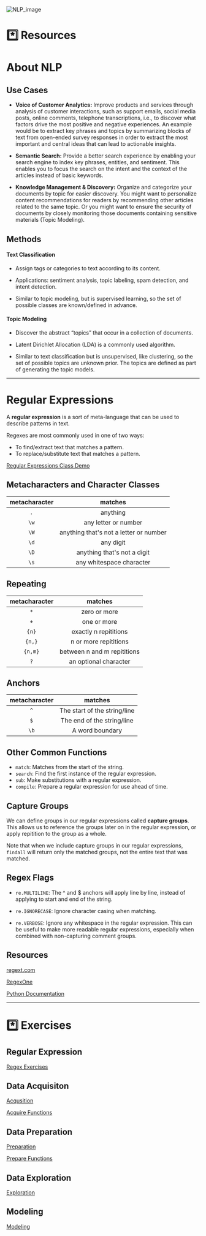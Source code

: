 ![NLP_image](https://user-images.githubusercontent.com/105242871/187796413-9539ca0d-70ba-40be-9dca-bb40188afb11.jpeg)

# *️⃣	Resources
# About NLP
## Use Cases
- **Voice of Customer Analytics:** Improve products and services through analysis of customer interactions, such as support emails, social media posts, online comments, telephone transcriptions, i.e., to discover what factors drive the most positive and negative experiences. An example would be to extract key phrases and topics by summarizing blocks of text from open-ended survey responses in order to extract the most important and central ideas that can lead to actionable insights.

- **Semantic Search:** Provide a better search experience by enabling your search engine to index key phrases, entities, and sentiment. This enables you to focus the search on the intent and the context of the articles instead of basic keywords.

- **Knowledge Management & Discovery:** Organize and categorize your documents by topic for easier discovery. You might want to personalize content recommendations for readers by recommending other articles related to the same topic. Or you might want to ensure the security of documents by closely monitoring those documents containing sensitive materials (Topic Modeling).

## Methods
#### Text Classification
- Assign tags or categories to text according to its content.

- Applications: sentiment analysis, topic labeling, spam detection, and intent detection.

- Similar to topic modeling, but is supervised learning, so the set of possible classes are known/defined in advance.

#### Topic Modeling
- Discover the abstract “topics” that occur in a collection of documents.

- Latent Dirichlet Allocation (LDA) is a commonly used algorithm.

- Similar to text classification but is unsupervised, like clustering, so the set of possible topics are unknown prior. The topics are defined as part of generating the topic models.

***

# Regular Expressions
A **regular expression** is a sort of meta-language that can be used to describe patterns in text.

Regexes are most commonly used in one of two ways:

- To find/extract text that matches a pattern.
- To replace/substitute text that matches a pattern.

[Regular Expressions Class Demo](regex_intro.ipynb)

## Metacharacters and Character Classes
metacharacter |	matches
| :---: | :---: |
`.`	|anything
`\w` |	any letter or number
`\W` |	anything that's not a letter or number
`\d`	| any digit
`\D`	| anything that's not a digit
`\s`	| any whitespace character

## Repeating
metacharacter	| matches
| :---: | :---: |
`*`  |	zero or more
`+`	| one or more
`{n}` | exactly n repititions
`{n,}`	| n or more repititions
`{n,m}` | between n and m repititions
`?`	| an optional character

## Anchors
metacharacter	| matches
| :---: | :---: |
`^`	| The start of the string/line
`$`	 | The end of the string/line
`\b`	| A word boundary

## Other Common Functions
- `match`: Matches from the start of the string.
- `search`: Find the first instance of the regular expression.
- `sub`: Make substitutions with a regular expression.
- `compile`: Prepare a regular expression for use ahead of time.

## Capture Groups
We can define groups in our regular expressions called **capture groups**. This allows us to reference the groups later on in the regular expression, or apply repitition to the group as a whole.

Note that when we include capture groups in our regular expressions, `findall` will return only the matched groups, not the entire text that was matched.

## Regex Flags
- `re.MULTILINE`: The ^ and $ anchors will apply line by line, instead of applying to start and end of the string.

- `re.IGNORECASE`: Ignore character casing when matching.

- `re.VERBOSE`: Ignore any whitespace in the regular expression. This can be useful to make more readable regular expressions, especially when combined with non-capturing comment groups.

## Resources
[regext.com](https://regexr.com/)

[RegexOne](https://regexone.com/)

[Python Documentation](https://docs.python.org/3/library/re.html)

***

# *️⃣ Exercises

## Regular Expression
[Regex Exercises](regex_exercises.ipynb)

## Data Acquisiton
[Acqusition](acquire.ipynb)

[Acquire Functions](acquire.py)

## Data Preparation
[Preparation](preparation.ipynb)

[Prepare Functions](prepare.py)

## Data Exploration
[Exploration](explore.ipynb)

## Modeling
[Modeling](model.ipynb)
